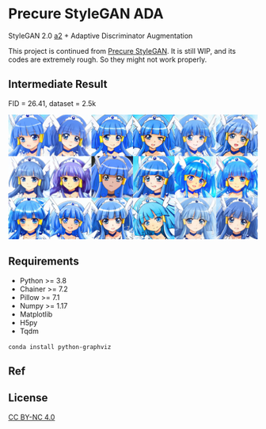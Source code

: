 # Precure StyleGAN ADA

StyleGAN 2.0 [a2](#a1) + Adaptive Discriminator Augmentation

This project is continued from [Precure StyleGAN](https://github.com/curegit/precure-stylegan).
It is still WIP, and its codes are extremely rough.
So they might not work properly.

## Intermediate Result

FID = 26.41, dataset = 2.5k

![](examples/beauty.png)

## Requirements

- Python >= 3.8
- Chainer >= 7.2
- Pillow >= 7.1
- Numpy >= 1.17
- Matplotlib
- H5py
- Tqdm

`conda install python-graphviz`

## Ref

## License

[CC BY-NC 4.0](LICENSE)
